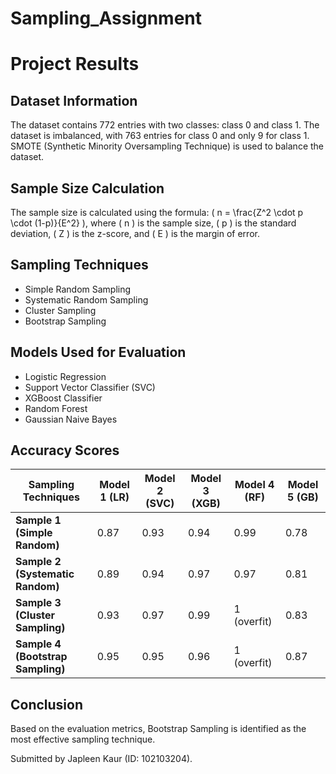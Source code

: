 # Sampling_Assignment
# Project Results

## Dataset Information

The dataset contains 772 entries with two classes: class 0 and class 1. The dataset is imbalanced, with 763 entries for class 0 and only 9 for class 1. SMOTE (Synthetic Minority Oversampling Technique) is used to balance the dataset.

## Sample Size Calculation

The sample size is calculated using the formula: \( n = \frac{Z^2 \cdot p \cdot (1-p)}{E^2} \), where \( n \) is the sample size, \( p \) is the standard deviation, \( Z \) is the z-score, and \( E \) is the margin of error.

## Sampling Techniques

- Simple Random Sampling
- Systematic Random Sampling
- Cluster Sampling
- Bootstrap Sampling

## Models Used for Evaluation

- Logistic Regression
- Support Vector Classifier (SVC)
- XGBoost Classifier
- Random Forest
- Gaussian Naive Bayes

## Accuracy Scores

| Sampling Techniques| Model 1 (LR) | Model 2 (SVC) | Model 3 (XGB) | Model 4 (RF) | Model 5 (GB) |
| --- | --- | --- | --- | --- | --- |
| **Sample 1 (Simple Random)** | 0.87 | 0.93 | 0.94 | 0.99 | 0.78 |
| **Sample 2 (Systematic Random)** | 0.89 | 0.94 | 0.97 | 0.97 | 0.81 |
| **Sample 3 (Cluster Sampling)** | 0.93 | 0.97 | 0.99 | 1 (overfit) | 0.83 |
| **Sample 4 (Bootstrap Sampling)** | 0.95 | 0.95 | 0.96 | 1 (overfit) | 0.87 |

## Conclusion

Based on the evaluation metrics, Bootstrap Sampling is identified as the most effective sampling technique.

Submitted by Japleen Kaur (ID: 102103204).
